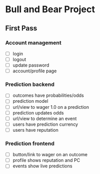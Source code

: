 # Bull and Bear Project

## First Pass

### Account management
- [ ] login
- [ ] logout
- [ ] update password
- [ ] account/profile page

### Prediction backend
- [ ] outcomes have probabilities/odds
- [ ] prediction model
- [ ] url/view to wager 1.0 on a prediction
- [ ] prediction updates odds
- [ ] url/view to determine an event
- [ ] users have prediction currency
- [ ] users have reputation

### Prediction frontend
- [ ] button/link to wager on an outcome
- [ ] profile shows reputation and PC
- [ ] events show live predictions
